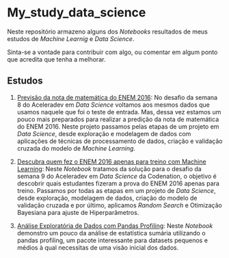 # My_study_data_science


Neste repositório armazeno alguns dos *Notebooks* resultados de meus estudos de *Machine Learnig* e *Data Science*.

Sinta-se a vontade para contribuir com algo, ou comentar em algum ponto que acredita que tenha a melhorar.


## Estudos

1. [Previsão da nota de matemática do ENEM 2016](https://github.com/JairOliveira2014/My_study_data_science/tree/master/Prevendo_nota_ENEM2016): No desafio da semana 8 do Aceleradev em *Data Science* voltamos aos mesmos dados que usamos naquele que foi o teste de entrada. Mas, dessa vez estamos um pouco mais preparados para realizar a predição da nota de matemática do ENEM 2016. Neste projeto passamos pelas etapas de um projeto em *Data Science*, desde exploração e modelagem de dados com aplicações de técnicas de processamento de dados, criação e validação cruzada do modelo de *Machine Learning*.

2. [Descubra quem fez o ENEM 2016 apenas para treino com Machine Learning](https://github.com/JairOliveira2014/My_study_data_science/tree/master/Prev_treino_prova_ENEM2016): Neste *Notebook* tratamos da solução para o desafio da semana 9 do Aceleradev em *Data Science* da Codenation, o objetivo é descobrir quais estudantes fizeram a prova do ENEM 2016 apenas para treino. Passamos por todas as etapas em um projeto de *Data Science*, desde exploração, modelagem de dados, criação do modelo de validação cruzada e por último, aplicamos *Random Search* e Otimização Bayesiana para ajuste de Hiperparâmetros.
3. [Análise Exploratória de Dados com Pandas Profiling](https://github.com/JairOliveira2014/My_study_data_science/blob/master/EDA_pandas_profiling): Neste *Notebook* demonstro um pouco da análise de estatística sumária utilizando o pandas profiling, um pacote interessante para datasets pequenos e médios à qual necessitas de uma visão inicial dos dados.
 
